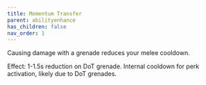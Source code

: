```yaml
---
title: Momentum Transfer
parent: abilityenhance
has_children: false
nav_order: 1
---
```


Causing damage with a grenade reduces your melee cooldown.

Effect: 1-1.5s reduction on DoT grenade. Internal cooldown for perk activation, likely due to DoT grenades.
